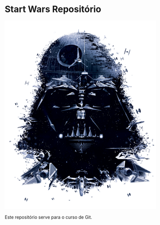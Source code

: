 # Start Wars Repositório

![Darth Vader]( https://raw.githubusercontent.com/davidwilliamx/StarWarsRepo/master/vader.png )

Este repositório serve para o curso de Git.